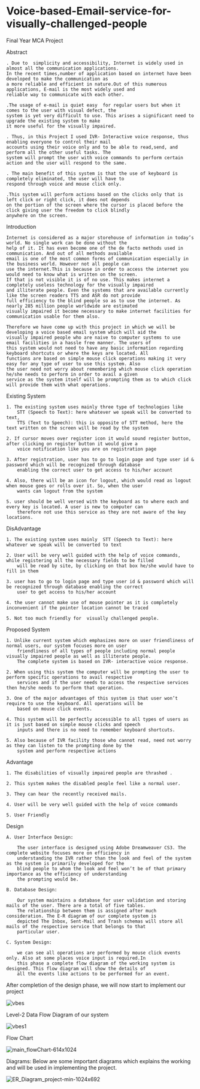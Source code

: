 # Voice-based-Email-service-for-visually-challenged-people
Final Year MCA Project

Abstract
    
    . Due to  simplicity and accessibility, Internet is widely used in almost all the communication applications. 
    In the recent times,number of application based on internet have been developed to make the communication as
    a more reliable and efficient in nature.Out of this numerous applications, E-mail is the most widely used and
    reliable way to communicate with each other.
    
    .The usage of e-mail is quiet easy  for regular users but when it comes to the user with visual defect, the 
    system is yet very difficult to use. This arises a significant need to upgrade the existing system to make 
    it more useful for the visually impaired. 
    
    . Thus, in this Project I used IVR- Interactive voice response, thus enabling everyone to control their mail
    accounts using their voice only and to be able to read,send, and perform all the other useful tasks. The 
    system will prompt the user with voice commands to perform certain action and the user will respond to the same. 
    
    . The main benefit of this system is that the use of keyboard is completely eliminated, the user will have to
    respond through voice and mouse click only.
    
    .This system will perform actions based on the clicks only that is left click or right click, it does not depends
    on the portion of the screen where the cursor is placed before the click giving user the freedom to click blindly
    anywhere on the screen.
    
Introduction

    Internet is considered as a major storehouse of information in today’s world. No single work can be done without the 
    help of it. It has even become one of the de facto methods used in communication. And out of all methods available 
    email is one of the most common forms of communication especially in the business world. However not all people can
    use the internet.This is because in order to access the internet you would need to know what is written on the screen.
    If that is not visible it is of no use. This makes internet a completely useless technology for the visually impaired
    and illiterate people. Even the systems that are available currently like the screen readers TTS and ASR do not provide
    full efficiency to the blind people so as to use the internet. As nearly 285 million people worldwide are estimated
    visually impaired it become necessary to make internet facilities for communication usable for them also.

    Therefore we have come up with this project in which we will be developing a voice based email system which will aid the
    visually impaired people who are naive to computer systems to use email facilities in a hassle free manner. The users of
    this system would not need to have any basic information regarding keyboard shortcuts or where the keys are located. All
    functions are based on simple mouse click operations making it very easy for any type of user to use this system. Also 
    the user need not worry about remembering which mouse click operation he/she needs to perform in order to avail a given
    service as the system itself will be prompting them as to which click will provide them with what operations.

Existing System

    1. The existing system uses mainly three type of technologies like
        STT (Speech to Text): here whatever we speak will be converted to text,
        TTS (Text to Speech): this is opposite of STT method, here the text written on the screen will be read by the system
        
    2. If cursor moves over register icon it would sound register button, after clicking on register button it would give a 
        voice notification like you are on registration page
        
    3. After registration, user has to go to login page and type user id & password which will be recognized through database 
        enabling the correct user to get access to his/her account
        
    4. Also, there will be an icon for logout, which would read as logout when mouse goes or rolls over it. So, when the user 
        wants can logout from the system
        
    5. user should be well versed with the keyboard as to where each and every key is located. A user is new to computer can 
        therefore not use this service as they are not aware of the key locations.
        
DisAdvantage
    
    1. The existing system uses mainly  STT (Speech to Text): here whatever we speak will be converted to text
 
    2. User will be very well guided with the help of voice commands, while registering all the necessary fields to be filled
        will be read by site, by clicking on that box he/she would have to fill in them
        
    3. user has to go to login page and type user id & password which will be recognized through database enabling the correct
        user to get access to his/her account
        
    4. the user cannot make use of mouse pointer as it is completely inconvenient if the pointer location cannot be traced
    
    5. Not too much friendly for  visually challenged people.

Proposed System

    1. Unlike current system which emphasizes more on user friendliness of normal users, our system focuses more on user 
        friendliness of all types of people including normal people visually impaired people as well as illiterate people. 
        The complete system is based on IVR- interactive voice response.
        
    2. When using this system the computer will be prompting the user to perform specific operations to avail respective 
        services and if the user needs to access the respective services then he/she needs to perform that operation. 
        
    3. One of the major advantages of this system is that user won’t require to use the keyboard. All operations will be 
        based on mouse click events. 
        
    4. This system will be perfectly accessible to all types of users as it is just based on simple mouse clicks and speech 
        inputs and there is no need to remember keyboard shortcuts.
       
    5. Also because of IVR facility those who cannot read, need not worry as they can listen to the prompting done by the 
        system and perform respective actions

Advantage

    1. The disabilities of visually impaired people are thrashed .
   
    2. This system makes the disabled people feel like a normal user.
   
    3. They can hear the recently received mails.
    
    4. User will be very well guided with the help of voice commands
    
    5. User Friendly

Design

    A. User Interface Design:
        
        The user interface is designed using Adobe Dreamweaver CS3. The complete website focuses more on efficiency in
        understanding the IVR rather than the look and feel of the system as the system is primarily developed for the 
        blind people to whom the look and feel won’t be of that primary importance as the efficiency of understanding
        the prompting would be.

    B. Database Design:
        
        Our system maintains a database for user validation and storing mails of the user. There are a total of five tables.
        The relationship between them is assigned after much consideration. The E-R diagram of our complete system is 
        depicted The Inbox, Sent-Mail and Trash schemas will store all mails of the respective service that belongs to that 
        particular user.

    C. System Design:
        
        we can see all operations are performed by mouse click events only. Also at some places voice input is required.In
        this phase a complete flow diagram of the working system is designed. This flow diagram will show the details of 
        all the events like actions to be performed for an event.
        
   After completion of the design phase, we will now start to implement our project
   
 ![vbes](https://user-images.githubusercontent.com/53348962/113097963-716efe00-9215-11eb-9b52-66f7b80d29d8.jpg)
 
   Level-2 Data Flow Diagram of our system
   
 ![vbes1](https://user-images.githubusercontent.com/53348962/113098177-c7dc3c80-9215-11eb-9222-2a6909770f91.jpg)
   
   Flow Chart
   
 ![main_flowChart-614x1024](https://user-images.githubusercontent.com/53348962/113098449-17226d00-9216-11eb-9907-8f87e20d8c88.jpg)

   Diagrams: Below are some important diagrams which explains the working and will be used in implementing the project.
   
 ![ER_Diagram_project-min-1024x692](https://user-images.githubusercontent.com/53348962/113098808-96b03c00-9216-11eb-89e0-37cbd083ac42.png)
